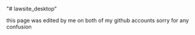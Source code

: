 "# lawsite_desktop" 

this page was edited by me on both of my github accounts
sorry for any confusion
